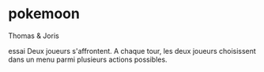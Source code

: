 # pokemoon
Thomas &amp; Joris

essai
Deux joueurs s'affrontent.
A chaque tour, les deux joueurs choisissent dans un menu parmi plusieurs actions possibles.